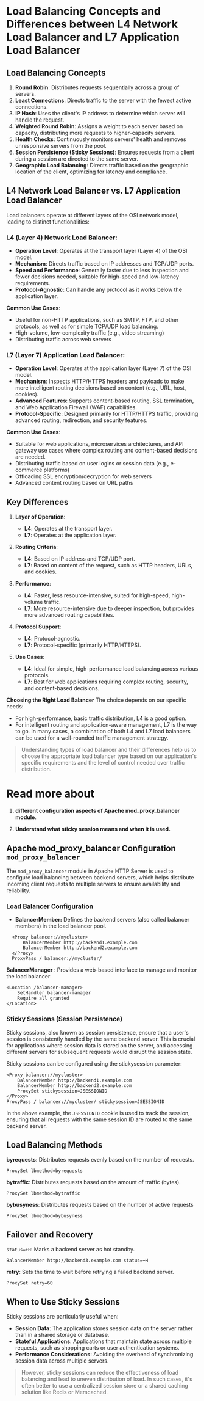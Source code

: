 # Load Balancing Concepts and Differences between L4 Network Load Balancer and L7 Application Load Balancer

## Load Balancing Concepts

1. **Round Robin**: Distributes requests sequentially across a group of servers.
2. **Least Connections**: Directs traffic to the server with the fewest active connections.
3. **IP Hash**: Uses the client's IP address to determine which server will handle the request.
4. **Weighted Round Robin**: Assigns a weight to each server based on capacity, distributing more requests to higher-capacity servers.
5. **Health Checks**: Continuously monitors servers' health and removes unresponsive servers from the pool.
6. **Session Persistence (Sticky Sessions)**: Ensures requests from a client during a session are directed to the same server.
7. **Geographic Load Balancing**: Directs traffic based on the geographic location of the client, optimizing for latency and compliance.

## L4 Network Load Balancer vs. L7 Application Load Balancer

Load balancers operate at different layers of the OSI network model, leading to distinct functionalities:

### L4 (Layer 4) Network Load Balancer:

- **Operation Level**: Operates at the transport layer (Layer 4) of the OSI model.
- **Mechanism**: Directs traffic based on IP addresses and TCP/UDP ports.
- **Speed and Performance**: Generally faster due to less inspection and fewer decisions needed, suitable for high-speed and low-latency requirements.
- **Protocol-Agnostic**: Can handle any protocol as it works below the application layer.

**Common Use Cases**:
- Useful for non-HTTP applications, such as SMTP, FTP, and other protocols, as well as for simple TCP/UDP load balancing.
- High-volume, low-complexity traffic (e.g., video streaming)
- Distributing traffic across web servers

### L7 (Layer 7) Application Load Balancer:

- **Operation Level**: Operates at the application layer (Layer 7) of the OSI model.
- **Mechanism**: Inspects HTTP/HTTPS headers and payloads to make more intelligent routing decisions based on content (e.g., URL, host, cookies).
- **Advanced Features**: Supports content-based routing, SSL termination, and Web Application Firewall (WAF) capabilities.
- **Protocol-Specific**: Designed primarily for HTTP/HTTPS traffic, providing advanced routing, redirection, and security features.

**Common Use Cases**: 
- Suitable for web applications, microservices architectures, and API gateway use cases where complex routing and content-based decisions are needed.
- Distributing traffic based on user logins or session data (e.g., e-commerce platforms)
- Offloading SSL encryption/decryption for web servers
- Advanced content routing based on URL paths

## Key Differences

1. **Layer of Operation**:
   - **L4**: Operates at the transport layer.
   - **L7**: Operates at the application layer.

2. **Routing Criteria**:
   - **L4**: Based on IP address and TCP/UDP port.
   - **L7**: Based on content of the request, such as HTTP headers, URLs, and cookies.

3. **Performance**:
   - **L4**: Faster, less resource-intensive, suited for high-speed, high-volume traffic.
   - **L7**: More resource-intensive due to deeper inspection, but provides more advanced routing capabilities.

4. **Protocol Support**:
   - **L4**: Protocol-agnostic.
   - **L7**: Protocol-specific (primarily HTTP/HTTPS).

5. **Use Cases**:
   - **L4**: Ideal for simple, high-performance load balancing across various protocols.
   - **L7**: Best for web applications requiring complex routing, security, and content-based decisions.

**Choosing the Right Load Balancer**
The choice depends on our specific needs:

- For high-performance, basic traffic distribution, L4 is a good option.
- For intelligent routing and application-aware management, L7 is the way to go.
In many cases, a combination of both L4 and L7 load balancers can be used for a well-rounded traffic management strategy.
> Understanding types of load balancer and their differences help us to choose the appropriate load balancer type based on our application's specific requirements and the level of control needed over traffic distribution.

# Read more about 
1. **different configuration aspects of Apache mod_proxy_balancer module**. 

2. **Understand what sticky session means and when it is used.**

## Apache mod_proxy_balancer Configuration `mod_proxy_balancer`

The `mod_proxy_balancer` module in Apache HTTP Server is used to configure load balancing between backend servers, which helps distribute incoming client requests to multiple servers to ensure availability and reliability.

### Load Balancer Configuration

- **BalancerMember:** Defines the backend servers (also called balancer members) in the load balancer pool.
```
  <Proxy balancer://mycluster>
      BalancerMember http://backend1.example.com
      BalancerMember http://backend2.example.com
  </Proxy>
  ProxyPass / balancer://mycluster/

```

**BalancerManager** : Provides a web-based interface to manage and monitor the load balancer

```
<Location /balancer-manager>
    SetHandler balancer-manager
    Require all granted
</Location>
```

### Sticky Sessions (Session Persistence)
Sticky sessions, also known as session persistence, ensure that a user's session is consistently handled by the same backend server. This is crucial for applications where session data is stored on the server, and accessing different servers for subsequent requests would disrupt the session state.

Sticky sessions can be configured using the stickysession parameter:
```
<Proxy balancer://mycluster>
    BalancerMember http://backend1.example.com
    BalancerMember http://backend2.example.com
    ProxySet stickysession=JSESSIONID
</Proxy>
ProxyPass / balancer://mycluster/ stickysession=JSESSIONID
```
In the above example, the `JSESSIONID` cookie is used to track the session, ensuring that all requests with the same session ID are routed to the same backend server.

## Load Balancing Methods

**byrequests**: Distributes requests evenly based on the number of requests.
```
ProxySet lbmethod=byrequests
```
**bytraffic**: Distributes requests based on the amount of traffic (bytes).
```
ProxySet lbmethod=bytraffic
```

**bybusyness**: Distributes requests based on the number of active requests
```
ProxySet lbmethod=bybusyness
```

## Failover and Recovery

`status=+H`: Marks a backend server as hot standby.

```
BalancerMember http://backend3.example.com status=+H
```
**retry**: Sets the time to wait before retrying a failed backend server.
```
ProxySet retry=60
```

## When to Use Sticky Sessions

Sticky sessions are particularly useful when:

- **Session Data**: The application stores session data on the server rather than in a shared storage or database.
- **Stateful Applications**: Applications that maintain state across multiple requests, such as shopping carts or user authentication systems.
- **Performance Considerations**: Avoiding the overhead of synchronizing session data across multiple servers.

> However, sticky sessions can reduce the effectiveness of load balancing and lead to uneven distribution of load. In such cases, it's often better to use a centralized session store or a shared caching solution like Redis or Memcached.
